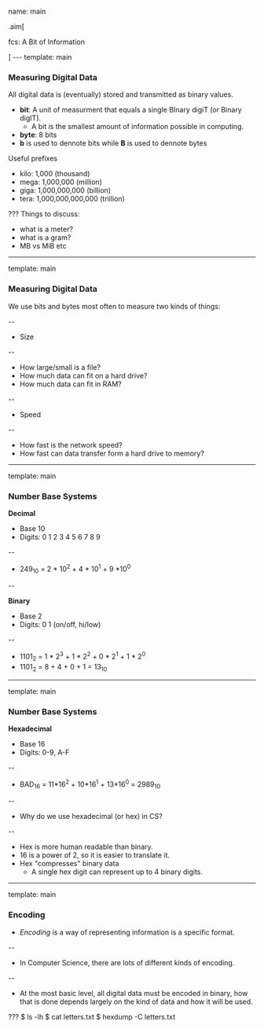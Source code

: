 name: main

.aim[<div>
fcs: A Bit of Information
</div>]
---
template: main

### Measuring Digital Data
All digital data is (eventually) stored and transmitted as binary values.
- __bit__: A unit of measurment that equals a single BInary digiT (or Binary digIT).
  - A bit is the smallest amount of information possible in computing.
- __byte__: 8 bits
- __b__ is used to dennote bits while __B__ is used to dennote bytes

Useful prefixes
- kilo: 1,000 (thousand)
- mega: 1,000,000 (million)
- giga: 1,000,000,000 (billion)
- tera: 1,000,000,000,000 (trillion)

???
Things to discuss:
- what is a meter?
- what is a gram?
- MB vs MiB etc

---
template: main

### Measuring Digital Data

We use bits and bytes most often to measure two kinds of things:

--
- Size

--
  - How large/small is a file?
  - How much data can fit on a hard drive?
  - How much data can fit in RAM?


--
- Speed

--
  - How fast is the network speed?
  - How fast can data transfer form a hard drive to memory?

---
template: main

### Number Base Systems
__Decimal__
- Base 10
- Digits: 0 1 2 3 4 5 6 7 8 9

--
- 249<sub>10</sub> = 2 \* 10<sup>2</sup> + 4 \* 10<sup>1</sup> + 9 \*10<sup>0</sup>

--

__Binary__
- Base 2
- Digits: 0 1 (on/off, hi/low)

--
- 1101<sub>2</sub> = 1 \* 2<sup>3</sup> + 1 \* 2<sup>2</sup> + 0 \* 2<sup>1</sup> + 1 \* 2<sup>0</sup>
- 1101<sub>2</sub> = 8 + 4 + 0 + 1 = 13<sub>10</sub>



---
template: main

### Number Base Systems
__Hexadecimal__
- Base 16
- Digits: 0-9, A-F

--
- BAD<sub>16</sub> = 11\*16<sup>2</sup> + 10\*16<sup>1</sup> + 13\*16<sup>0</sup> = 2989<sub>10</sub>

--
- Why do we use hexadecimal (or hex) in CS?

--
  - Hex is more human readable than binary.
  - 16 is a power of 2, so it is easier to translate it.
  - Hex "compresses" binary data
    - A single hex digit can represent up to 4 binary digits.

---
template: main

### Encoding
- _Encoding_ is a way of representing information is a specific format.

--
- In Computer Science, there are lots of different kinds of encoding.

--
- At the most basic level, all digital data must be encoded in binary, how that is done depends largely on the kind of data and how it will be used.

???
$ ls -lh
$ cat letters.txt
$ hexdump -C letters.txt
